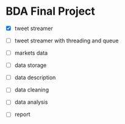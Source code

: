 # BDA Final Project

- [x] tweet streamer
- [ ] tweet streamer with threading and queue
- [ ] markets data
- [ ] data storage
- [ ] data description
- [ ] data cleaning
- [ ] data analysis
- [ ] report

